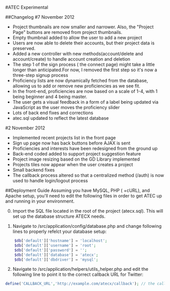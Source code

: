 #ATEC Experimental


##Changelog
#7 November 2012
* Project thumbnails are now smaller and narrower. Also, the "Project Page" buttons are removed from project thumbnails.
* Empty thumbnail added to allow the user to add a new project
* Users are now able to delete their accounts, but their project data is preserved.
* Added a new controller with new methods(account/delete and account/create) to handle account creation and deletion
* The step 1 of the sign process ( the connect page) might take a little longer than anticipated.For now, I removed the first step so it's now a three-step signup process
* Proficiency lists are now dynamically fetched from the database, allowing us to add or remove new proficiencies as we see fit.
* In the front-end, proficiencies are now based on a scale of 1-4, with 1 being beginner and 4 being master.
* The user gets a visual feedback in a form of a label being updated via JavaScript as the user moves the proficiency slider
* Lots of back end fixes and corrections
* atec.sql updated to reflect the latest database 

#2 November 2012
* Implemented recent projects list in the front page
* Sign up page now has back buttons before AJAX is sent
* Proficiencies and interests have been redesigned from the ground up
* Back-end coded added to support project suggestion feature
* Project image resizing based on the GD Library implemented
* Projects tiles now appear when the user creates a project
* Small backend fixes
* The callback process altered so that a centralized method (/auth) is 
now used to handle login/logout process



##Deployment Guide
Assuming you have MySQL, PHP ( +cURL), and Apache setup, you'll need to edit the following files
in order to get ATEC up and running in your environment.


0) Import the SQL file located in the root of the project (atecx.sql). This will set up the database
structure ATECX needs.

1) Navigate to /src/application/config/database.php and change following lines to properly 
refelct your database setup:
```php
	$db['default']['hostname'] = 'localhost';
	$db['default']['username'] = 'root';
	$db['default']['password'] = '';
	$db['default']['database'] = 'atecx';
	$db['default']['dbdriver'] = 'mysql';
```			
			
2) Navigate to /src/application/helpers/utils_helper.php and edit the following line to point it to the correct callback URL for Twitter:
```php
define('CALLBACK_URL','http://example.com/atecx/callback'); // the callback URL for Twitter's OAuth
```

